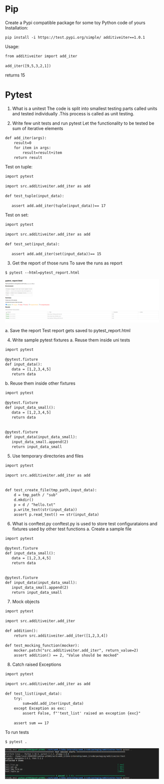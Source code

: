 # Pip
Create a Pypi compatible package for some toy Python code of yours
Installation:
```
pip install -i https://test.pypi.org/simple/ additiveiter==1.0.1
```
Usage:
```
from additiveiter import add_iter

add_iter([9,5,3,2,1])
```
returns 15
# Pytest
1. What is a unitest
The code is split into smallest testing parts called units and tested individually .This process is called as unit testing.

2. Write few unit tests and run pytest
Let the functionality to be tested be sum of iterative elements
```
def add_iter(args):
    result=0
    for item in args:
        result=result+item
    return result
```
Test on tuple:
```
import pytest

import src.additiveiter.add_iter as add

def test_tuple(input_data):
        
   assert add.add_iter(tuple(input_data))== 17
```
Test on set:
```
import pytest

import src.additiveiter.add_iter as add

def test_set(input_data):
        
   assert add.add_iter(set(input_data))== 15
```
3. Get the report of those runs
To save the runs as report
```
$ pytest --html=pytest_report.html
```
![pytest_report](https://github.com/yashwanthika/Zoho-internship/blob/main/week_2/images/pytest_report.png)

a. Save the report
Test report gets saved to pytest_report.html

4. Write sample pytest fixtures
a. Reuse them inside uni tests
```
import pytest

@pytest.fixture
def input_data():
   data = [1,2,3,4,5]
   return data

```
b. Reuse them inside other fixtures
```
import pytest

@pytest.fixture
def input_data_small():
   data = [1,2,3,4,5]
   return data


@pytest.fixture
def input_data(input_data_small):
   input_data_small.append(2)
   return input_data_small
```
5. Use temporary directories and files
```
import pytest

import src.additiveiter.add_iter as add


def test_create_file(tmp_path,input_data):
    d = tmp_path / "sub"
    d.mkdir()
    p = d / "hello.txt"
    p.write_text(str(input_data))
    assert p.read_text() == str(input_data)
```
6. What is conftest.py
conftest.py  is used to store test configurataions and fixtures used by other test functions
a. Create a sample file
```
import pytest

@pytest.fixture
def input_data_small():
   data = [1,2,3,4,5]
   return data


@pytest.fixture
def input_data(input_data_small):
   input_data_small.append(2)
   return input_data_small
```

7. Mock objects
```
import pytest

import src.additiveiter.add_iter 

def addition():
    return src.additiveiter.add_iter([1,2,3,4])

def test_mocking_function(mocker):
    mocker.patch("src.additiveiter.add_iter", return_value=2)
    assert addition() == 2, "Value should be mocked"
```

8. Catch raised Exceptions
```
import pytest

import src.additiveiter.add_iter as add

def test_list(input_data):
    try:
        sum=add.add_iter(input_data)
    except Exception as exc:
        assert False, f"'test_list' raised an exception {exc}"

    assert sum == 17
```

To run tests
```
$ pytest .
```
![pytest_example](https://github.com/yashwanthika/Zoho-internship/blob/main/week_2/images/pytest_example.png)
